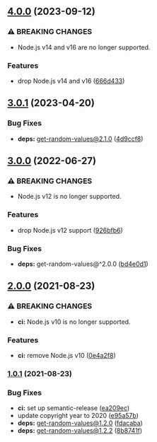 ## [4.0.0](https://github.com/kenany/secure-random-uint/compare/3.0.1...4.0.0) (2023-09-12)


### ⚠ BREAKING CHANGES

* Node.js v14 and v16 are no longer supported.

### Features

* drop Node.js v14 and v16 ([666d433](https://github.com/kenany/secure-random-uint/commit/666d4334246449d25f312427cca918cb38c1c9bd))

## [3.0.1](https://github.com/KenanY/secure-random-uint/compare/3.0.0...3.0.1) (2023-04-20)


### Bug Fixes

* **deps:** get-random-values@2.1.0 ([4d9ccf8](https://github.com/KenanY/secure-random-uint/commit/4d9ccf898428bf4859fc669575fd2c2d0488e6ab))

## [3.0.0](https://github.com/KenanY/secure-random-uint/compare/2.0.0...3.0.0) (2022-06-27)


### ⚠ BREAKING CHANGES

* Node.js v12 is no longer supported.

### Features

* drop Node.js v12 support ([926bfb6](https://github.com/KenanY/secure-random-uint/commit/926bfb60e21038354d84b260806bed5731cdb62b))


### Bug Fixes

* **deps:** get-random-values@^2.0.0 ([bd4e0d1](https://github.com/KenanY/secure-random-uint/commit/bd4e0d1fdba9196507b74be13c69e2a7e589c3c3))

## [2.0.0](https://github.com/KenanY/secure-random-uint/compare/1.0.1...2.0.0) (2021-08-23)


### ⚠ BREAKING CHANGES

* **ci:** Node.js v10 is no longer supported.

### Features

* **ci:** remove Node.js v10 ([0e4a2f8](https://github.com/KenanY/secure-random-uint/commit/0e4a2f8f1fe5c151cf8c0c8c990cf840e2fa7085))

### [1.0.1](https://github.com/KenanY/secure-random-uint/compare/1.0.0...1.0.1) (2021-08-23)


### Bug Fixes

* **ci:** set up semantic-release ([ea209ec](https://github.com/KenanY/secure-random-uint/commit/ea209ec0a879bff94d1d79faca06b8acd6b4ddcd))
* update copyright year to 2020 ([e95a57b](https://github.com/KenanY/secure-random-uint/commit/e95a57b367879202f1be378a680a7fc8bf8b73ad))
* **deps:** get-random-values@1.2.0 ([fdacaba](https://github.com/KenanY/secure-random-uint/commit/fdacaba7fcdbcdcdfaa1468b208ca5baa2389175))
* **deps:** get-random-values@1.2.2 ([8b8741f](https://github.com/KenanY/secure-random-uint/commit/8b8741f7178082b8bf4460e3780d0046037bc878))
